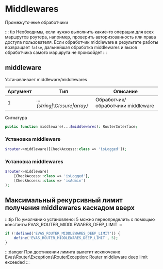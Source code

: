 # Middlewares

Промежуточные обработчики

::: tip Необходимы, если нужно выполнить какие-то операции для всех маршрутов роутера, например, проверить авторизованность или права доступа пользователя.
Если обработчик middleware в результате работы возвращает `false`, дальнейшая обработка middlewares и вызов обработчика самого маршрута не произойдет
:::

## middleware

Устанавливает middleware/middlewares

| Аргумент | Тип | Описание |
|-----------|-----|----------|
| 1 | *... (string\|\Closure\|array)* | Обработчик/обработчики middleware |

Сигнатура
```php
public function middleware(...$middlewares): RouterInterface;
```

### Установка middleware

```php
$router->middleware([CheckAccess::class => 'isLogged']);
```

### Установка middlewares
```php
$router->middleware(
    [CheckAccess::class => 'isLogged'],
    [CheckAccess::class => 'isAdmin']
);
```

## Максимальный рекурсивный лимит получения middlewares каскадом вверх
:::tip По умолчанию установлено: 5
можно переопределить с помощью константы EVAS_ROUTER_MIDDLEWARES_DEEP_LIMIT
:::

```php
if (!defined('EVAS_ROUTER_MIDDLEWARES_DEEP_LIMIT')) {
    define('EVAS_ROUTER_MIDDLEWARES_DEEP_LIMIT', 5);
}
```

:::danger При достижении лимита вылетит исключение
Evas\Router\Exceptions\RouterException: Router middleware deep limit exceeded
:::
